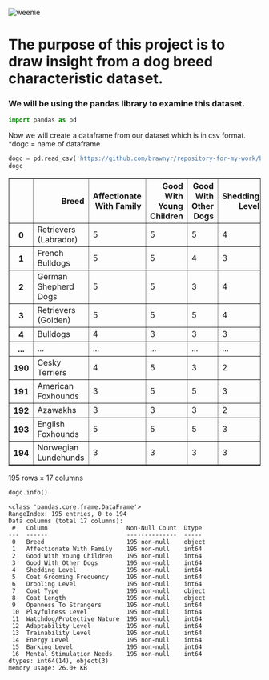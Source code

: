 ![weenie](https://user-images.githubusercontent.com/94146962/210137703-e2da8d5e-c315-4c89-aba7-af2aa6a9c17b.gif)

 # The purpose of this project is to draw insight from a dog breed characteristic dataset.

### We will be using the pandas library to examine this dataset.


```python
import pandas as pd
```

Now we will create a dataframe from our dataset which is in csv format.
*dogc = name of dataframe


```python
dogc = pd.read_csv('https://github.com/brawnyr/repository-for-my-work/blob/cc0505de25d6d56895d1bbf868fe21d49a072f06/dog.csv?raw=true')
dogc
```




<div>
<style scoped>
    .dataframe tbody tr th:only-of-type {
        vertical-align: middle;
    }

    .dataframe tbody tr th {
        vertical-align: top;
    }

    .dataframe thead th {
        text-align: right;
    }
</style>
<table border="1" class="dataframe">
  <thead>
    <tr style="text-align: right;">
      <th></th>
      <th>Breed</th>
      <th>Affectionate With Family</th>
      <th>Good With Young Children</th>
      <th>Good With Other Dogs</th>
      <th>Shedding Level</th>
      <th>Coat Grooming Frequency</th>
      <th>Drooling Level</th>
      <th>Coat Type</th>
      <th>Coat Length</th>
      <th>Openness To Strangers</th>
      <th>Playfulness Level</th>
      <th>Watchdog/Protective Nature</th>
      <th>Adaptability Level</th>
      <th>Trainability Level</th>
      <th>Energy Level</th>
      <th>Barking Level</th>
      <th>Mental Stimulation Needs</th>
    </tr>
  </thead>
  <tbody>
    <tr>
      <th>0</th>
      <td>Retrievers (Labrador)</td>
      <td>5</td>
      <td>5</td>
      <td>5</td>
      <td>4</td>
      <td>2</td>
      <td>2</td>
      <td>Double</td>
      <td>Short</td>
      <td>5</td>
      <td>5</td>
      <td>3</td>
      <td>5</td>
      <td>5</td>
      <td>5</td>
      <td>3</td>
      <td>4</td>
    </tr>
    <tr>
      <th>1</th>
      <td>French Bulldogs</td>
      <td>5</td>
      <td>5</td>
      <td>4</td>
      <td>3</td>
      <td>1</td>
      <td>3</td>
      <td>Smooth</td>
      <td>Short</td>
      <td>5</td>
      <td>5</td>
      <td>3</td>
      <td>5</td>
      <td>4</td>
      <td>3</td>
      <td>1</td>
      <td>3</td>
    </tr>
    <tr>
      <th>2</th>
      <td>German Shepherd Dogs</td>
      <td>5</td>
      <td>5</td>
      <td>3</td>
      <td>4</td>
      <td>2</td>
      <td>2</td>
      <td>Double</td>
      <td>Medium</td>
      <td>3</td>
      <td>4</td>
      <td>5</td>
      <td>5</td>
      <td>5</td>
      <td>5</td>
      <td>3</td>
      <td>5</td>
    </tr>
    <tr>
      <th>3</th>
      <td>Retrievers (Golden)</td>
      <td>5</td>
      <td>5</td>
      <td>5</td>
      <td>4</td>
      <td>2</td>
      <td>2</td>
      <td>Double</td>
      <td>Medium</td>
      <td>5</td>
      <td>4</td>
      <td>3</td>
      <td>5</td>
      <td>5</td>
      <td>3</td>
      <td>1</td>
      <td>4</td>
    </tr>
    <tr>
      <th>4</th>
      <td>Bulldogs</td>
      <td>4</td>
      <td>3</td>
      <td>3</td>
      <td>3</td>
      <td>3</td>
      <td>3</td>
      <td>Smooth</td>
      <td>Short</td>
      <td>4</td>
      <td>4</td>
      <td>3</td>
      <td>3</td>
      <td>4</td>
      <td>3</td>
      <td>2</td>
      <td>3</td>
    </tr>
    <tr>
      <th>...</th>
      <td>...</td>
      <td>...</td>
      <td>...</td>
      <td>...</td>
      <td>...</td>
      <td>...</td>
      <td>...</td>
      <td>...</td>
      <td>...</td>
      <td>...</td>
      <td>...</td>
      <td>...</td>
      <td>...</td>
      <td>...</td>
      <td>...</td>
      <td>...</td>
      <td>...</td>
    </tr>
    <tr>
      <th>190</th>
      <td>Cesky Terriers</td>
      <td>4</td>
      <td>5</td>
      <td>3</td>
      <td>2</td>
      <td>2</td>
      <td>1</td>
      <td>Wavy</td>
      <td>Medium</td>
      <td>4</td>
      <td>3</td>
      <td>3</td>
      <td>4</td>
      <td>3</td>
      <td>3</td>
      <td>3</td>
      <td>3</td>
    </tr>
    <tr>
      <th>191</th>
      <td>American Foxhounds</td>
      <td>3</td>
      <td>5</td>
      <td>5</td>
      <td>3</td>
      <td>1</td>
      <td>1</td>
      <td>Smooth</td>
      <td>Short</td>
      <td>3</td>
      <td>3</td>
      <td>3</td>
      <td>3</td>
      <td>3</td>
      <td>4</td>
      <td>5</td>
      <td>3</td>
    </tr>
    <tr>
      <th>192</th>
      <td>Azawakhs</td>
      <td>3</td>
      <td>3</td>
      <td>3</td>
      <td>2</td>
      <td>2</td>
      <td>1</td>
      <td>Smooth</td>
      <td>Short</td>
      <td>1</td>
      <td>3</td>
      <td>3</td>
      <td>3</td>
      <td>2</td>
      <td>3</td>
      <td>1</td>
      <td>3</td>
    </tr>
    <tr>
      <th>193</th>
      <td>English Foxhounds</td>
      <td>5</td>
      <td>5</td>
      <td>5</td>
      <td>3</td>
      <td>1</td>
      <td>2</td>
      <td>Double</td>
      <td>Short</td>
      <td>4</td>
      <td>4</td>
      <td>3</td>
      <td>4</td>
      <td>4</td>
      <td>4</td>
      <td>5</td>
      <td>4</td>
    </tr>
    <tr>
      <th>194</th>
      <td>Norwegian Lundehunds</td>
      <td>3</td>
      <td>3</td>
      <td>3</td>
      <td>3</td>
      <td>2</td>
      <td>1</td>
      <td>Double</td>
      <td>Short</td>
      <td>3</td>
      <td>3</td>
      <td>3</td>
      <td>3</td>
      <td>3</td>
      <td>3</td>
      <td>3</td>
      <td>3</td>
    </tr>
  </tbody>
</table>
<p>195 rows × 17 columns</p>
</div>




```python
dogc.info()
```

    <class 'pandas.core.frame.DataFrame'>
    RangeIndex: 195 entries, 0 to 194
    Data columns (total 17 columns):
     #   Column                      Non-Null Count  Dtype 
    ---  ------                      --------------  ----- 
     0   Breed                       195 non-null    object
     1   Affectionate With Family    195 non-null    int64 
     2   Good With Young Children    195 non-null    int64 
     3   Good With Other Dogs        195 non-null    int64 
     4   Shedding Level              195 non-null    int64 
     5   Coat Grooming Frequency     195 non-null    int64 
     6   Drooling Level              195 non-null    int64 
     7   Coat Type                   195 non-null    object
     8   Coat Length                 195 non-null    object
     9   Openness To Strangers       195 non-null    int64 
     10  Playfulness Level           195 non-null    int64 
     11  Watchdog/Protective Nature  195 non-null    int64 
     12  Adaptability Level          195 non-null    int64 
     13  Trainability Level          195 non-null    int64 
     14  Energy Level                195 non-null    int64 
     15  Barking Level               195 non-null    int64 
     16  Mental Stimulation Needs    195 non-null    int64 
    dtypes: int64(14), object(3)
    memory usage: 26.0+ KB


